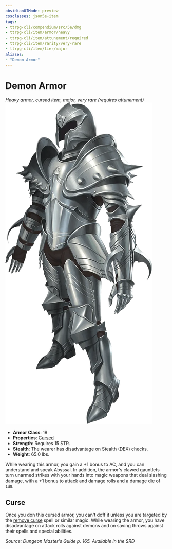 ```yaml
---
obsidianUIMode: preview
cssclasses: json5e-item
tags:
- ttrpg-cli/compendium/src/5e/dmg
- ttrpg-cli/item/armor/heavy
- ttrpg-cli/item/attunement/required
- ttrpg-cli/item/rarity/very-rare
- ttrpg-cli/item/tier/major
aliases: 
- "Demon Armor"
---
```

# Demon Armor
*Heavy armor, cursed item, major, very rare (requires attunement)*  
![](/CLI/items/img/demon-armor.webp#right)

- **Armor Class**: 18
- **Properties**: [Cursed](/CLI/item-properties.md#Cursed%20Items)
- **Strength**: Requires 15 STR.
- **Stealth**: The wearer has disadvantage on Stealth (DEX) checks.
- **Weight**: 65.0 lbs.

While wearing this armor, you gain a +1 bonus to AC, and you can understand and speak Abyssal. In addition, the armor's clawed gauntlets turn unarmed strikes with your hands into magic weapons that deal slashing damage, with a +1 bonus to attack and damage rolls and a damage die of `1d8`.

## Curse

Once you don this cursed armor, you can't doff it unless you are targeted by the [remove curse](/CLI/spells/remove-curse.md) spell or similar magic. While wearing the armor, you have disadvantage on attack rolls against demons and on saving throws against their spells and special abilities.

*Source: Dungeon Master's Guide p. 165. Available in the <span title='Systems Reference Document (5.1)'>SRD</span>*